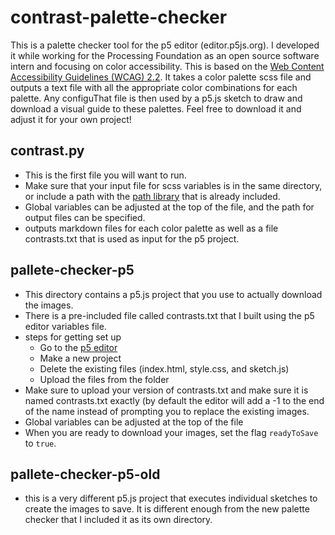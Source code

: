 # contrast-palette-checker
This is a palette checker tool for the p5 editor (editor.p5js.org). I developed it while working for the Processing Foundation as an open source software intern and focusing on color accessibility. This is based on the [Web Content Accessibility Guidelines (WCAG) 2.2]([url](https://www.w3.org/TR/WCAG22/)). It takes a color palette scss file and outputs a text file with all the appropriate color combinations for each palette. Any configuThat file is then used by a p5.js sketch to draw and download a visual guide to these palettes. Feel free to download it and adjust it for your own project!

## contrast.py
- This is the first file you will want to run.
- Make sure that your input file for scss variables is in the same directory, or include a path with the [path library](https://docs.python.org/3/library/pathlib.html) that is already included.
- Global variables can be adjusted at the top of the file, and the path for output files can be specified.
- outputs markdown files for each color palette as well as a file contrasts.txt that is used as input for the p5 project.

## pallete-checker-p5
- This directory contains a p5.js project that you use to actually download the images.
- There is a pre-included file called contrasts.txt that I built using the p5 editor variables file.
- steps for getting set up
  - Go to the [p5 editor](https://editor.p5js.org/)
  - Make a new project
  - Delete the existing files (index.html, style.css, and sketch.js)
  - Upload the files from the folder
- Make sure to upload your version of contrasts.txt and make sure it is named contrasts.txt exactly (by default the editor will add a -1 to the end of the name instead of prompting you to replace the existing images.
- Global variables can be adjusted at the top of the file
- When you are ready to download your images, set the flag <code>readyToSave</code> to <code>true</code>. 

## pallete-checker-p5-old
- this is a very different p5.js project that executes individual sketches to create the images to save. It is different enough from the new palette checker that I included it as its own directory.
